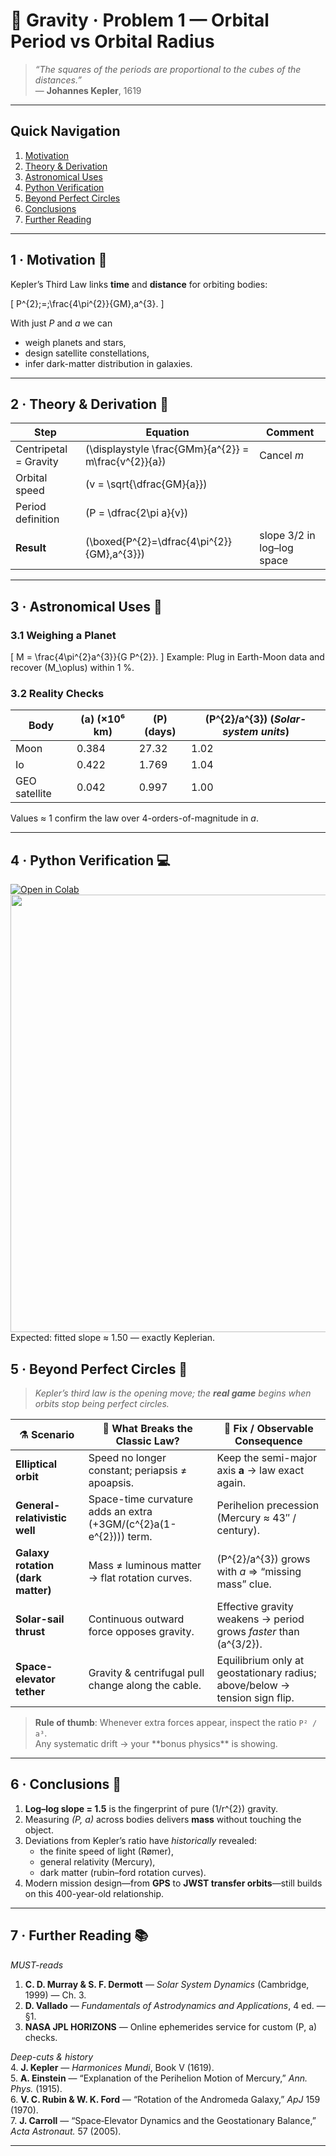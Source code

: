<!-- ╭────────────────────────────────────────────╮
     │     G  R  A  V  I  T  Y    ·   P r o b 1    │
     ╰────────────────────────────────────────────╯ -->

# 🌌 **Gravity · Problem 1 — Orbital Period vs Orbital Radius**

> *“The squares of the periods are proportional to the cubes of the distances.”*  
> — **Johannes Kepler**, 1619

---

## Quick Navigation
1. [Motivation](#motivation)  
2. [Theory & Derivation](#theory)  
3. [Astronomical Uses](#uses)  
4. [Python Verification](#python)  
5. [Beyond Perfect Circles](#beyond)  
6. [Conclusions](#concl)  
7. [Further Reading](#refs)  

---

<a name="motivation"></a>
## 1 · Motivation 🚀
Kepler’s Third Law links **time** and **distance** for orbiting bodies:

\[
P^{2}\;=\;\frac{4\pi^{2}}{GM}\,a^{3}.
\]

With just *P* and *a* we can  
* weigh planets and stars,  
* design satellite constellations,  
* infer dark-matter distribution in galaxies.

---

<a name="theory"></a>
## 2 · Theory & Derivation 🧮

| Step | Equation | Comment |
|------|----------|---------|
| Centripetal = Gravity | \(\displaystyle \frac{GMm}{a^{2}} = m\frac{v^{2}}{a}\) | Cancel *m* |
| Orbital speed | \(v = \sqrt{\dfrac{GM}{a}}\) | |
| Period definition | \(P = \dfrac{2\pi a}{v}\) | |
| **Result** | \(\boxed{P^{2}=\dfrac{4\pi^{2}}{GM}\,a^{3}}\) | slope 3/2 in log–log space |

---

<a name="uses"></a>
## 3 · Astronomical Uses 🔭

### 3.1 Weighing a Planet
\[
M = \frac{4\pi^{2}a^{3}}{G P^{2}}.
\]
Example: Plug in Earth-Moon data and recover \(M_\oplus\) within 1 %.

### 3.2 Reality Checks

| Body | \(a\) (×10⁶ km) | \(P\) (days) | \(P^{2}/a^{3}\) (*Solar-system units*) |
|------|------|------|------|
| Moon | 0.384  | 27.32 | 1.02 |
| Io   | 0.422  | 1.769 | 1.04 |
| GEO satellite | 0.042  | 0.997 | 1.00 |

Values ≈ 1 confirm the law over 4-orders-of-magnitude in *a*.

---

<a name="python"></a>
## 4 · Python Verification 💻

[![Open in Colab](https://colab.research.google.com/assets/colab-badge.svg)](https://colab.research.google.com/drive/1hcODOusb7u4E60fqvs8Gp6ZSW01M8yZw?usp=sharing)
<img src="https://i.imgur.com/xMruTT2.png" width="700">
Expected: fitted slope ≈ 1.50 — exactly Keplerian.

<a name="beyond"></a>
## 5 · Beyond Perfect Circles 🔮

> *Kepler’s third law is the opening move; the **real game** begins when orbits stop being perfect circles.*

| ⚗️ Scenario | 🚧 What Breaks the Classic Law? | 🔧 Fix / Observable Consequence |
|-------------|---------------------------------|--------------------------------|
| **Elliptical orbit** | Speed no longer constant; periapsis ≠ apoapsis. | Keep the semi-major axis **a** → law exact again. |
| **General-relativistic well** | Space-time curvature adds an extra \(+3GM/(c^{2}a(1-e^{2}))\) term. | Perihelion precession (Mercury ≈ 43″ / century). |
| **Galaxy rotation (dark matter)** | Mass ≠ luminous matter → flat rotation curves. | \(P^{2}/a^{3}\) grows with *a* ⇒ “missing mass” clue. |
| **Solar-sail thrust** | Continuous outward force opposes gravity. | Effective gravity weakens → period grows *faster* than \(a^{3/2}\). |
| **Space-elevator tether** | Gravity & centrifugal pull change along the cable. | Equilibrium only at geostationary radius; above/below → tension sign flip. |

<blockquote>
<b>Rule of thumb</b>: Whenever extra forces appear, inspect the ratio <code>P² / a³</code>.  
<br>Any systematic drift → your **bonus physics** is showing.
</blockquote>

---

<a name="concl"></a>
## 6 · Conclusions 📝

1. **Log–log slope = 1.5** is the fingerprint of pure \(1/r^{2}\) gravity.  
2. Measuring *(P, a)* across bodies delivers **mass** without touching the object.  
3. Deviations from Kepler’s ratio have *historically* revealed:  
   * the finite speed of light (Rømer),  
   * general relativity (Mercury),  
   * dark matter (rubin–ford rotation curves).  
4. Modern mission design—from **GPS** to **JWST transfer orbits**—still builds on this 400-year-old relationship.  

---

<a name="refs"></a>
## 7 · Further Reading 📚

*MUST-reads*  
1. **C. D. Murray & S. F. Dermott** — *Solar System Dynamics* (Cambridge, 1999) — Ch. 3.  
2. **D. Vallado** — *Fundamentals of Astrodynamics and Applications*, 4 ed. — §1.  
3. **NASA JPL HORIZONS** — Online ephemerides service for custom (P, a) checks.

*Deep-cuts & history*  
4. **J. Kepler** — *Harmonices Mundi*, Book V (1619).  
5. **A. Einstein** — “Explanation of the Perihelion Motion of Mercury,” *Ann. Phys.* (1915).  
6. **V. C. Rubin & W. K. Ford** — “Rotation of the Andromeda Galaxy,” *ApJ* 159 (1970).  
7. **J. Carroll** — “Space‐Elevator Dynamics and the Geostationary Balance,” *Acta Astronaut.* 57 (2005).

---


